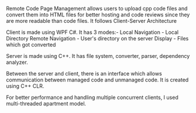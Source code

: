 Remote Code Page Management allows users to upload cpp code files and convert them into HTML files for better hosting and code reviews
since they are more readable than code files.
It follows Client-Server Architecture

Client is made using WPF C#. It has 3 modes:-
Local Navigation - Local Directory
Remote Navigation - User's directory on the server
Display - Files which got converted

Server is made using C++. It has file system, converter, parser, dependency analyzer.

Between the server and client, there is an interface which allows communication between managed code and unmanaged code. It is created using
C++ CLR.

For better performance and handling multiple concurrent clients, I used multi-threaded apartment model.
